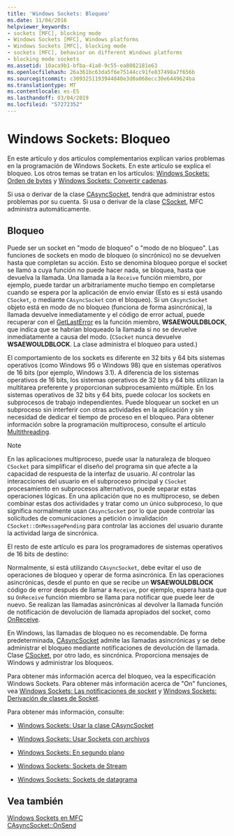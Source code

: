 ```yaml
---
title: 'Windows Sockets: Bloqueo'
ms.date: 11/04/2016
helpviewer_keywords:
- sockets [MFC], blocking mode
- Windows Sockets [MFC], Windows platforms
- Windows Sockets [MFC], blocking mode
- sockets [MFC], behavior on different Windows platforms
- blocking mode sockets
ms.assetid: 10aca9b1-bfba-41a8-9c55-ea8082181e63
ms.openlocfilehash: 26a361bc63da5f6e75144cc91fe837498a7f656b
ms.sourcegitcommit: c3093251193944840e3d0a068ecc30e6449624ba
ms.translationtype: MT
ms.contentlocale: es-ES
ms.lasthandoff: 03/04/2019
ms.locfileid: "57272352"
---
```

# <a name="windows-sockets-blocking"></a>Windows Sockets: Bloqueo

En este artículo y dos artículos complementarios explican varios problemas en la programación de Windows Sockets. En este artículo se explica el bloqueo. Los otros temas se tratan en los artículos: [Windows Sockets: Orden de bytes](../mfc/windows-sockets-byte-ordering.md) y [Windows Sockets: Convertir cadenas](../mfc/windows-sockets-converting-strings.md).

Si usa o derivar de la clase [CAsyncSocket](../mfc/reference/casyncsocket-class.md), tendrá que administrar estos problemas por su cuenta. Si usa o derivar de la clase [CSocket](../mfc/reference/csocket-class.md), MFC administra automáticamente.

## <a name="blocking"></a>Bloqueo

Puede ser un socket en "modo de bloqueo" o "modo de no bloqueo". Las funciones de sockets en modo de bloqueo (o sincrónico) no se devuelven hasta que completan su acción. Esto se denomina bloqueo porque el socket se llamó a cuya función no puede hacer nada, se bloquea, hasta que devuelva la llamada. Una llamada a la `Receive` función miembro, por ejemplo, puede tardar un arbitrariamente mucho tiempo en completarse cuando se espera por la aplicación de envío enviar (Esto es si está usando `CSocket`, o mediante `CAsyncSocket` con el bloqueo). Si un `CAsyncSocket` objeto está en modo de no bloqueo (funciona de forma asincrónica), la llamada devuelve inmediatamente y el código de error actual, puede recuperar con el [GetLastError](../mfc/reference/casyncsocket-class.md#getlasterror) es la función miembro, **WSAEWOULDBLOCK**, que indica que se habrían bloqueado la llamada si no se devuelve inmediatamente a causa del modo. (`CSocket` nunca devuelve **WSAEWOULDBLOCK**. La clase administra el bloqueo para usted.)

El comportamiento de los sockets es diferente en 32 bits y 64 bits sistemas operativos (como Windows 95 o Windows 98) que en sistemas operativos de 16 bits (por ejemplo, Windows 3.1). A diferencia de los sistemas operativos de 16 bits, los sistemas operativos de 32 bits y 64 bits utilizan la multitarea preferente y proporcionan subprocesamiento múltiple. En los sistemas operativos de 32 bits y 64 bits, puede colocar los sockets en subprocesos de trabajo independientes. Puede bloquear un socket en un subproceso sin interferir con otras actividades en la aplicación y sin necesidad de dedicar el tiempo de proceso en el bloqueo. Para obtener información sobre la programación multiproceso, consulte el artículo [Multithreading](../parallel/multithreading-support-for-older-code-visual-cpp.md).

> [!NOTE]
>  En las aplicaciones multiproceso, puede usar la naturaleza de bloqueo `CSocket` para simplificar el diseño del programa sin que afecte a la capacidad de respuesta de la interfaz de usuario. Al controlar las interacciones del usuario en el subproceso principal y `CSocket` procesamiento en subprocesos alternativos, puede separar estas operaciones lógicas. En una aplicación que no es multiproceso, se deben combinar estas dos actividades y tratar como un único subproceso, lo que significa normalmente usan `CAsyncSocket` por lo que puede controlar las solicitudes de comunicaciones a petición o invalidación `CSocket::OnMessagePending` para controlar las acciones del usuario durante la actividad larga de sincrónica.

El resto de este artículo es para los programadores de sistemas operativos de 16 bits de destino:

Normalmente, si está utilizando `CAsyncSocket`, debe evitar el uso de operaciones de bloqueo y operar de forma asincrónica. En las operaciones asincrónicas, desde el punto en que se recibe un **WSAEWOULDBLOCK** código de error después de llamar a `Receive`, por ejemplo, espera hasta que su `OnReceive` función miembro se llama para notificar que puede leer de nuevo. Se realizan las llamadas asincrónicas al devolver la llamada función de notificación de devolución de llamada apropiados del socket, como [OnReceive](../mfc/reference/casyncsocket-class.md#onreceive).

En Windows, las llamadas de bloqueo no es recomendable. De forma predeterminada, [CAsyncSocket](../mfc/reference/casyncsocket-class.md) admite las llamadas asincrónicas y se debe administrar el bloqueo mediante notificaciones de devolución de llamada. Clase [CSocket](../mfc/reference/csocket-class.md), por otro lado, es sincrónica. Proporciona mensajes de Windows y administrar los bloqueos.

Para obtener más información acerca del bloqueo, vea la especificación Windows Sockets. Para obtener más información acerca de "On" funciones, vea [Windows Sockets: Las notificaciones de socket](../mfc/windows-sockets-socket-notifications.md) y [Windows Sockets: Derivación de clases de Socket](../mfc/windows-sockets-deriving-from-socket-classes.md).

Para obtener más información, consulte:

- [Windows Sockets: Usar la clase CAsyncSocket](../mfc/windows-sockets-using-class-casyncsocket.md)

- [Windows Sockets: Usar Sockets con archivos](../mfc/windows-sockets-using-sockets-with-archives.md)

- [Windows Sockets: En segundo plano](../mfc/windows-sockets-background.md)

- [Windows Sockets: Sockets de Stream](../mfc/windows-sockets-stream-sockets.md)

- [Windows Sockets: Sockets de datagrama](../mfc/windows-sockets-datagram-sockets.md)

## <a name="see-also"></a>Vea también

[Windows Sockets en MFC](../mfc/windows-sockets-in-mfc.md)<br/>
[CAsyncSocket::OnSend](../mfc/reference/casyncsocket-class.md#onsend)
